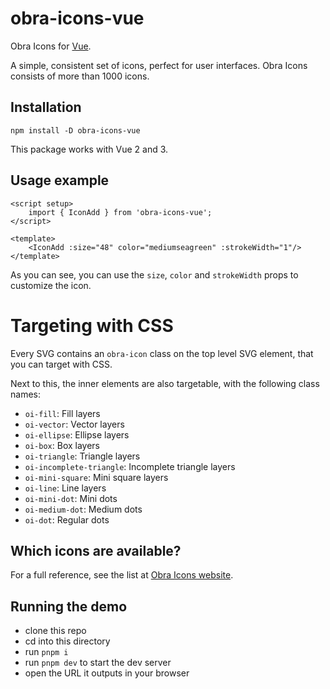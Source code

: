 # obra-icons-vue

Obra Icons for <a href="https://vuejs.org/">Vue</a>.

A simple, consistent set of icons, perfect for user interfaces. Obra Icons consists of more than 1000 icons.

## Installation

```shell
npm install -D obra-icons-vue
```

This package works with Vue 2 and 3.

## Usage example

```vue
<script setup>
	import { IconAdd } from 'obra-icons-vue';
</script>

<template>
    <IconAdd :size="48" color="mediumseagreen" :strokeWidth="1"/>
</template>
```

As you can see, you can use the `size`, `color` and `strokeWidth` props to customize the icon.

# Targeting with CSS

Every SVG contains an `obra-icon` class on the top level SVG element, that you can target with CSS.

Next to this, the inner elements are also targetable, with the following class names:

-   `oi-fill`: Fill layers
-   `oi-vector`: Vector layers
-   `oi-ellipse`: Ellipse layers
-   `oi-box`: Box layers
-   `oi-triangle`: Triangle layers
-   `oi-incomplete-triangle`: Incomplete triangle layers
-   `oi-mini-square`: Mini square layers
-   `oi-line`: Line layers
-   `oi-mini-dot`: Mini dots
-   `oi-medium-dot`: Medium dots
-   `oi-dot`: Regular dots

## Which icons are available?

For a full reference, see the list at [Obra Icons website](https://icons.obra.studio/icons).

## Running the demo

- clone this repo
- cd into this directory
- run `pnpm i`
- run `pnpm dev` to start the dev server
- open the URL it outputs in your browser